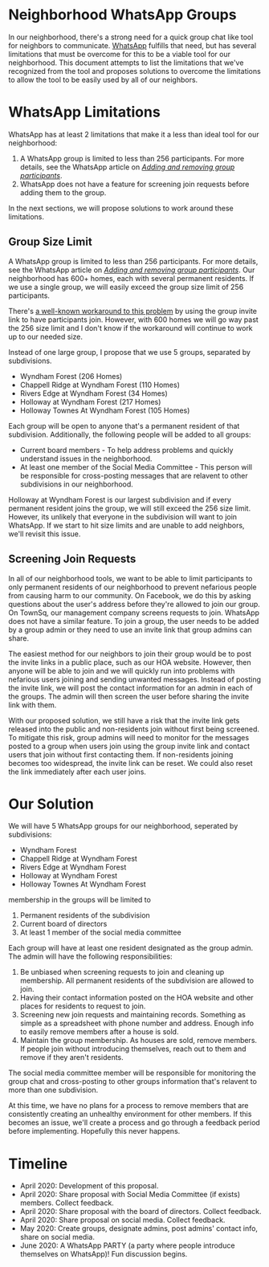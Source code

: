 # Neighborhood WhatsApp Groups

In our neighborhood, there's a strong need for a quick group chat like tool for neighbors to
communicate. [WhatsApp](https://www.whatsapp.com/) fulfills that need, but has several limitations
that must be overcome for this to be a viable tool for our neighborhood. This document attempts to
list the limitations that we've recognized from the tool and proposes solutions to overcome the
limitations to allow the tool to be easily used by all of our neighbors.

# WhatsApp Limitations

WhatsApp has at least 2 limitations that make it a less than ideal tool for our neighborhood:

1. A WhatsApp group is limited to less than 256 participants. For more details, see the WhatsApp article on [_Adding and removing group participants_](https://faq.whatsapp.com/en/web/26000157/?category=5245251).
2. WhatsApp does not have a feature for screening join requests before adding them to the group.

In the next sections, we will propose solutions to work around these limitations.

## Group Size Limit

A WhatsApp group is limited to less than 256 participants. For more details, see the WhatsApp article on [_Adding and removing group participants_](https://faq.whatsapp.com/en/web/26000157/?category=5245251). Our neighborhood has 600+ homes, each with several permanent residents. If we use a single group, we will easily exceed the group size limit of 256 participants.

There's [a well-known workaround to this problem](https://www.google.com/search?q=whatsapp+group+size+limit+workaround) by using the group invite link to have participants join. However, with 600 homes we will go way past the 256 size limit and I don't know if the workaround will continue to work up to our needed size.

Instead of one large group, I propose that we use 5 groups, separated by subdivisions.

- Wyndham Forest (206 Homes)
- Chappell Ridge at Wyndham Forest (110 Homes)
- Rivers Edge at Wyndham Forest (34 Homes)
- Holloway at Wyndham Forest (217 Homes)
- Holloway Townes At Wyndham Forest (105 Homes)

Each group will be open to anyone that's a permanent resident of that subdivision. Additionally, the following people will be added to all groups:

- Current board members - To help address problems and quickly understand issues in the neighborhood.
- At least one member of the Social Media Committee - This person will be responsible for cross-posting messages that are relavent to other subdivisions in our neighborhood.

Holloway at Wyndham Forest is our largest subdivision and if every permanent resident joins the group, we will still exceed the 256 size limit. However, its unlikely that everyone in the subdivision will want to join WhatsApp. If we start to hit size limits and are unable to add neighbors, we'll revisit this issue.

## Screening Join Requests

In all of our neighborhood tools, we want to be able to limit participants to only permanent residents of our neighborhood to prevent nefarious people from causing harm to our community. On Facebook, we do this by asking questions about the user's address before they're allowed to join our group. On TownSq, our management company screens requests to join. WhatsApp does not have a similar feature. To join a group, the user needs to be added by a group admin or they need to use an invite link that group admins can share.

The easiest method for our neighbors to join their group would be to post the invite links in a public place, such as our HOA website. However, then anyone will be able to join and we will quickly run into problems with nefarious users joining and sending unwanted messages. Instead of posting the invite link, we will post the contact information for an admin in each of the groups. The admin will then screen the user before sharing the invite link with them.

With our proposed solution, we still have a risk that the invite link gets released into the public and non-residents join without first being screened. To mitigate this risk, group admins will need to monitor for the messages posted to a group when users join using the group invite link and contact users that join without first contacting them. If non-residents joining becomes too widespread, the invite link can be reset. We could also reset the link immediately after each user joins.

# Our Solution

We will have 5 WhatsApp groups for our neighborhood, seperated by subdivisions:

- Wyndham Forest
- Chappell Ridge at Wyndham Forest
- Rivers Edge at Wyndham Forest
- Holloway at Wyndham Forest
- Holloway Townes At Wyndham Forest

membership in the groups will be limited to

1. Permanent residents of the subdivision
2. Current board of directors
3. At least 1 member of the social media committee

Each group will have at least one resident designated as the group admin. The admin will have the following responsibilities:

1. Be unbiased when screening requests to join and cleaning up membership. All permanent residents of the subdivision are allowed to join.
2. Having their contact information posted on the HOA website and other places for residents to request to join.
3. Screening new join requests and maintaining records. Something as simple as a spreadsheet with phone number and address. Enough info to easily remove members after a house is sold.
4. Maintain the group membership. As houses are sold, remove members. If people join without introducing themselves, reach out to them and remove if they aren't residents.

The social media committee member will be responsible for monitoring the group chat and cross-posting to other groups information that's relavent to more than one subdivision.

At this time, we have no plans for a process to remove members that are consistently creating an unhealthy environment for other members. If this becomes an issue, we'll create a process and go through a feedback period before implementing. Hopefully this never happens.

# Timeline

- April 2020: Development of this proposal.
- April 2020: Share proposal with Social Media Committee (if exists) members. Collect feedback.
- April 2020: Share proposal with the board of directors. Collect feedback.
- April 2020: Share proposal on social media. Collect feedback.
- May 2020: Create groups, designate admins, post admins' contact info, share on social media.
- June 2020: A WhatsApp PARTY (a party where people introduce themselves on WhatsApp)! Fun discussion begins.
